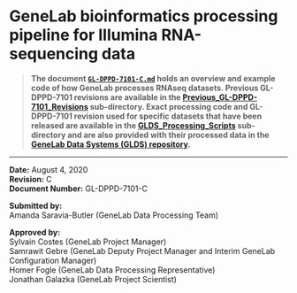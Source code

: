 # GeneLab bioinformatics processing pipeline for Illumina RNA-sequencing data

> **The document [`GL-DPPD-7101-C.md`]() holds an overview and example code of how GeneLab processes RNAseq datasets. Previous GL-DPPD-7101 revisions are available in the [Previous_GL-DPPD-7101_Revisions](https://github.com/asaravia-butler/GeneLab_Data_Processing/tree/master/RNAseq/Previous_GL-DPPD-7101_Revisions) sub-directory. Exact processing code and GL-DPPD-7101 revision used for specific datasets that have been released are available in the [GLDS_Processing_Scripts](https://github.com/asaravia-butler/GeneLab_Data_Processing/tree/master/RNAseq/GLDS_Processing_Scripts) sub-directory and are also provided with their processed data in the [GeneLab Data Systems (GLDS) repository](https://genelab-data.ndc.nasa.gov/genelab/projects).**  

---

**Date:** August 4, 2020  
**Revision:** C  
**Document Number:** GL-DPPD-7101-C  

**Submitted by:**  
Amanda Saravia-Butler (GeneLab Data Processing Team)

**Approved by:**  
Sylvain Costes (GeneLab Project Manager)  
Samrawit Gebre (GeneLab Deputy Project Manager and Interim GeneLab Configuration Manager)  
Homer Fogle (GeneLab Data Processing Representative)  
Jonathan Galazka (GeneLab Project Scientist)  
